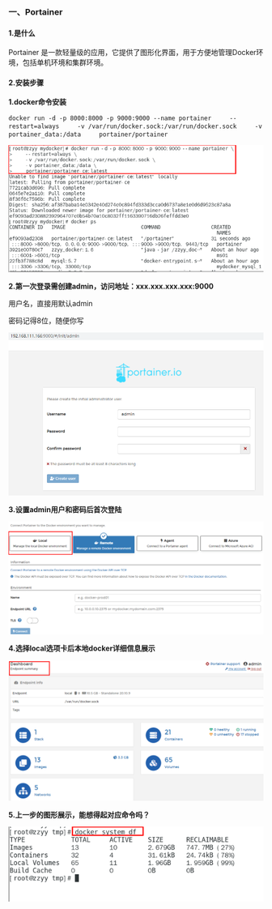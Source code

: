 ### 一、Portainer

#### 1.是什么

Portainer 是一款轻量级的应用，它提供了图形化界面，用于方便地管理Docker环境，包括单机环境和集群环境。

#### 2.安装步骤

**1.docker命令安装**

```shell
docker run -d -p 8000:8000 -p 9000:9000 --name portainer     --restart=always     -v /var/run/docker.sock:/var/run/docker.sock     -v portainer_data:/data     portainer/portainer
```

![image-20220819211642562](assets/image-20220819211642562.png)



**2.第一次登录需创建admin，访问地址：xxx.xxx.xxx.xxx:9000**

用户名，直接用默认admin

密码记得8位，随便你写

![image-20220819211744395](assets/image-20220819211744395.png)



**3.设置admin用户和密码后首次登陆**

![image-20220819211812279](assets/image-20220819211812279.png)



**4.选择local选项卡后本地docker详细信息展示**

![image-20220819211833992](assets/image-20220819211833992.png)



**5.上一步的图形展示，能想得起对应命令吗？**

![image-20220819211852768](assets/image-20220819211852768.png)



